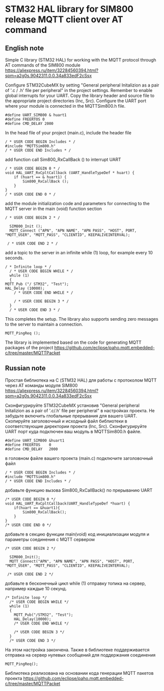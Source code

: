# STM32 HAL library for SIM800 release MQTT client over AT command

## English note
Simple C library (STM32 HAL) for working with the MQTT protocol through AT commands of the SIM800 module
https://aliexpress.ru/item/32284560394.html?spm=a2g0s.9042311.0.0.34a833edF2cSsx

Configure STM32CubeMX by setting "General peripheral Initalizion as a pair of '.c / .h' file per peripheral" in the project settings.
Remember to enable global interrupts for your UART.
Copy the library header and source file to the appropriate project directories (Inc, Src).
Configure the UART port where your module is connected in the MQTTSim800.h file.
```
#define UART_SIM800 & huart1
#define FREERTOS 0
#define CMD_DELAY 2000
```
In the head file of your project (main.c), include the header file
```
/ * USER CODE BEGIN Includes * /
#include "MQTTSim800.h"
/ * USER CODE END Includes * /
```
add function call Sim800_RxCallBack () to interrupt UART
```
/ * USER CODE BEGIN 0 * /
void HAL_UART_RxCpltCallback (UART_HandleTypeDef * huart) {
    if (huart == & huart1) {
        Sim800_RxCallBack ();
    }
}
/ * USER CODE END 0 * /
```
add the module initialization code and parameters for connecting to the MQTT server in the main (void) function section
```
/ * USER CODE BEGIN 2 * /

  SIM800_Init ();
  MQTT_Connect ("APN", "APN NAME", "APN PASS", "HOST", PORT, "MQTT_USER", "MQTT_PASS", "CLIENTID", KEEPALIVEINTERVAL);

 / * USER CODE END 2 * /
```
add a topic to the server in an infinite while (1) loop, for example every 10 seconds.
```
/ * Infinite loop * /
  / * USER CODE BEGIN WHILE * /
  while (1)
  {
MQTT_Pub ("/ STM32", "Test");
HAL_Delay (10000);
    / * USER CODE END WHILE * /

    / * USER CODE BEGIN 3 * /
  }
  / * USER CODE END 3 * /
```
This completes the setup. The library also supports sending zero messages to the server to maintain a connection.
```
MQTT_PingReq ();
```
The library is implemented based on the code for generating MQTT packages of the project https://github.com/eclipse/paho.mqtt.embedded-c/tree/master/MQTTPacket

## Russian note
Простая библиотека на С (STM32 HAL) для работы с протоколом MQTT через AT команды модуля SIM800
https://aliexpress.ru/item/32284560394.html?spm=a2g0s.9042311.0.0.34a833edF2cSsx

Сконфигурируйте STM32CubeMX установив "General peripheral Initalizion as a pair of '.c/.h' file per peripheral" в настройках проекта.
Не забудьте включить глобальные прерывания для вашего UART.
Скопируйте заголовочный и исходный файл библиотеки в соответствующие директории проекта (Inc, Src).
Сконфигурируйте UART порт куда подключен ваш модуль в MQTTSim800.h файле.
```
#define UART_SIM800 &huart1
#define FREERTOS    0
#define CMD_DELAY   2000
```
в головном файле вашего проекта (main.c) подключите заголовочный файл
```
/ * USER CODE BEGIN Includes * /
#include "MQTTSim800.h"
/ * USER CODE END Includes * /
```
добавьте функцию вызова Sim800_RxCallBack() по прерыванию UART
```
/* USER CODE BEGIN 0 */
void HAL_UART_RxCpltCallback(UART_HandleTypeDef *huart) {
    if(huart == &huart1){
        Sim800_RxCallBack();
    }
}
/* USER CODE END 0 */
```
добавьте в секцию функции main(void) код инициализации модуля и параметры соединения с MQTT сервером
```
/* USER CODE BEGIN 2 */

  SIM800_Init();
  MQTT_Connect("APN", "APN NAME", "APN PASS", "HOST", PORT, "MQTT_USER", "MQTT_PASS", "CLIENTID", KEEPALIVEINTERVAL);

 /* USER CODE END 2 */
```
добавьте в бесконечный цикл while (1) отправку топика на сервер, например каждые 10 секунд.
```
/* Infinite loop */
  /* USER CODE BEGIN WHILE */
  while (1)
  {
	MQTT_Pub("/STM32", "Test");
	HAL_Delay(10000);
    /* USER CODE END WHILE */

    /* USER CODE BEGIN 3 */
  }
  /* USER CODE END 3 */
```
На этом настройка закончена. Также в библиотеке поддерживается отправка на сервер нулевых сообщений для поддержания соединения
```
MQTT_PingReq();
```
Библиотека реализована на основании кода генерации MQTT пакетов проекта https://github.com/eclipse/paho.mqtt.embedded-c/tree/master/MQTTPacket